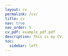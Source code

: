 ```yaml
---
layout: cv
permalink: /cv/
title: cv
nav: true
nav_order: 5
cv_pdf: example_pdf.pdf
description: This is my CV.
toc:
  sidebar: left
---
```

